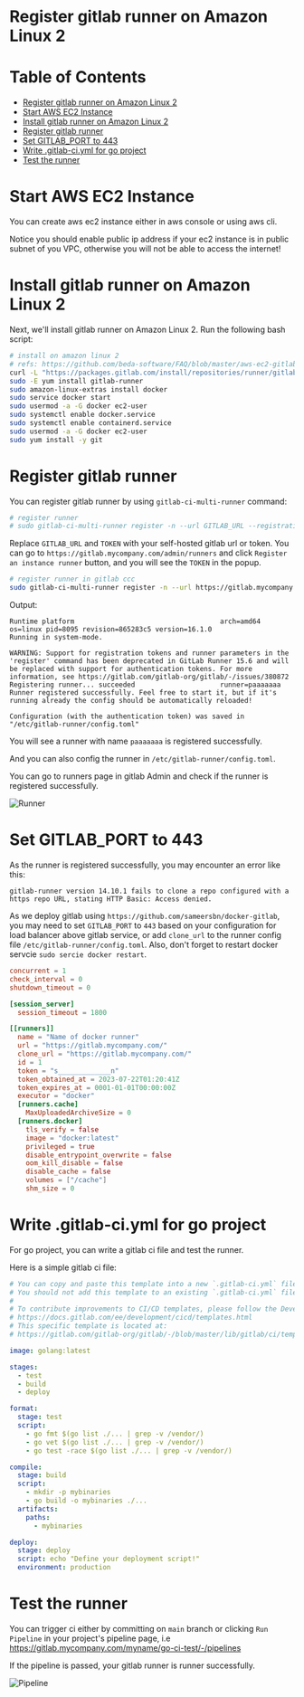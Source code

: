 # Register gitlab runner on Amazon Linux 2

# Table of Contents

<!--ts-->

- [Register gitlab runner on Amazon Linux 2](#register-gitlab-runner-on-amazon-linux-2)
- [Start AWS EC2 Instance](#start-aws-ec2-instance)
- [Install gitlab runner on Amazon Linux 2](#install-gitlab-runner-on-amazon-linux-2)
- [Register gitlab runner](#register-gitlab-runner)
- [Set GITLAB_PORT to 443](#set-gitlab_port-to-443)
- [Write .gitlab-ci.yml for go project](#write-gitlab-ciyml-for-go-project)
- [Test the runner](#test-the-runner)

<!--te-->

# Start AWS EC2 Instance

You can create aws ec2 instance either in aws console or using aws cli.

Notice you should enable public ip address if your ec2 instance is in public subnet of you VPC, otherwise you will not be able to access the internet!

# Install gitlab runner on Amazon Linux 2

Next, we'll install gitlab runner on Amazon Linux 2. Run the following bash script:

```bash
# install on amazon linux 2
# refs: https://github.com/beda-software/FAQ/blob/master/aws-ec2-gitlab-runner.md
curl -L "https://packages.gitlab.com/install/repositories/runner/gitlab-runner/script.rpm.sh" | sudo bash
sudo -E yum install gitlab-runner
sudo amazon-linux-extras install docker
sudo service docker start
sudo usermod -a -G docker ec2-user
sudo systemctl enable docker.service
sudo systemctl enable containerd.service
sudo usermod -a -G docker ec2-user
sudo yum install -y git
```

# Register gitlab runner

You can register gitlab runner by using `gitlab-ci-multi-runner` command:

```bash
# register runner
# sudo gitlab-ci-multi-runner register -n --url GITLAB_URL --registration-token "TOKEN"   --executor docker   --description "Name of docker runner"   --docker-image "docker:latest" --docker-privileged
```

Replace `GITLAB_URL` and `TOKEN` with your self-hosted gitlab url or token. You can go to `https://gitlab.mycompany.com/admin/runners` and click `Register an instance runner` button, and you will see the `TOKEN` in the popup.

```bash
# register runner in gitlab ccc
sudo gitlab-ci-multi-runner register -n --url https://gitlab.mycompany.com/ --registration-token "A____TOKEN_____A"   --executor docker   --description "Name of docker runner"   --docker-image "docker:latest" --docker-privileged
```

Output:

```
Runtime platform                                    arch=amd64 os=linux pid=8095 revision=865283c5 version=16.1.0
Running in system-mode.

WARNING: Support for registration tokens and runner parameters in the 'register' command has been deprecated in GitLab Runner 15.6 and will be replaced with support for authentication tokens. For more information, see https://gitlab.com/gitlab-org/gitlab/-/issues/380872
Registering runner... succeeded                     runner=paaaaaaa
Runner registered successfully. Feel free to start it, but if it's running already the config should be automatically reloaded!

Configuration (with the authentication token) was saved in "/etc/gitlab-runner/config.toml"
```

You will see a runner with name `paaaaaaa` is registered successfully.

And you can also config the runner in `/etc/gitlab-runner/config.toml`.

You can go to runners page in gitlab Admin and check if the runner is registered successfully.

![Runner](https://github.com/lichuan6/blog-images/assets/74223747/08d2b0ba-f32a-4b75-8dad-f676e5d055ab)

# Set GITLAB_PORT to 443

As the runner is registered successfully, you may encounter an error like this:

```
gitlab-runner version 14.10.1 fails to clone a repo configured with a https repo URL, stating HTTP Basic: Access denied.
```

As we deploy gitlab using `https://github.com/sameersbn/docker-gitlab`, you may need to set `GITLAB_PORT` to `443` based on your configuration for load balancer above gitlab service, or add `clone_url` to the runner config file `/etc/gitlab-runner/config.toml`. Also, don't forget to restart docker servcie `sudo sercie docker restart`.

```toml
concurrent = 1
check_interval = 0
shutdown_timeout = 0

[session_server]
  session_timeout = 1800

[[runners]]
  name = "Name of docker runner"
  url = "https://gitlab.mycompany.com/"
  clone_url = "https://gitlab.mycompany.com/"
  id = 1
  token = "s_____________n"
  token_obtained_at = 2023-07-22T01:20:41Z
  token_expires_at = 0001-01-01T00:00:00Z
  executor = "docker"
  [runners.cache]
    MaxUploadedArchiveSize = 0
  [runners.docker]
    tls_verify = false
    image = "docker:latest"
    privileged = true
    disable_entrypoint_overwrite = false
    oom_kill_disable = false
    disable_cache = false
    volumes = ["/cache"]
    shm_size = 0
```

# Write .gitlab-ci.yml for go project

For go project, you can write a gitlab ci file and test the runner.

Here is a simple gitlab ci file:

```yaml
# You can copy and paste this template into a new `.gitlab-ci.yml` file.
# You should not add this template to an existing `.gitlab-ci.yml` file by using the `include:` keyword.
#
# To contribute improvements to CI/CD templates, please follow the Development guide at:
# https://docs.gitlab.com/ee/development/cicd/templates.html
# This specific template is located at:
# https://gitlab.com/gitlab-org/gitlab/-/blob/master/lib/gitlab/ci/templates/Go.gitlab-ci.yml

image: golang:latest

stages:
  - test
  - build
  - deploy

format:
  stage: test
  script:
    - go fmt $(go list ./... | grep -v /vendor/)
    - go vet $(go list ./... | grep -v /vendor/)
    - go test -race $(go list ./... | grep -v /vendor/)

compile:
  stage: build
  script:
    - mkdir -p mybinaries
    - go build -o mybinaries ./...
  artifacts:
    paths:
      - mybinaries

deploy:
  stage: deploy
  script: echo "Define your deployment script!"
  environment: production
```

# Test the runner

You can trigger ci either by committing on `main` branch or clicking `Run Pipeline` in your project's pipeline page, i.e https://gitlab.mycompany.com/myname/go-ci-test/-/pipelines

If the pipeline is passed, your gitlab runner is runner successfully.

![Pipeline](https://github.com/lichuan6/blog-images/assets/74223747/c1d7ccf0-c622-49f4-9cb2-12c3b5d8afb2)
